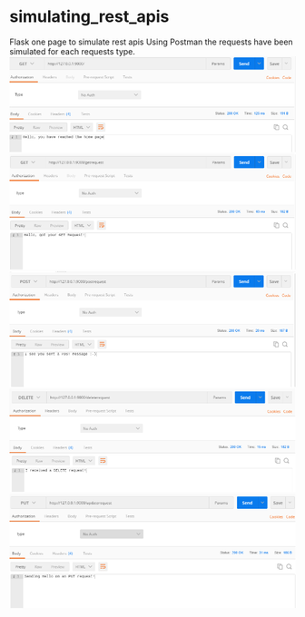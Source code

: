 # simulating_rest_apis
Flask one page to simulate rest apis
Using Postman the requests have been simulated for each requests type.
![Home page get request](rest_apis/home.PNG?raw=true "Landing page message")
![Get request](rest_apis/get_req.PNG?raw=true "Message for a get request")
![Post request](rest_apis/post_req.PNG?raw=true "Message for a post request")
![Delete request](rest_apis/del_req.PNG?raw=true "Message for a delete request")
![Put request](rest_apis/put_req.PNG?raw=true "Message for a put request")
